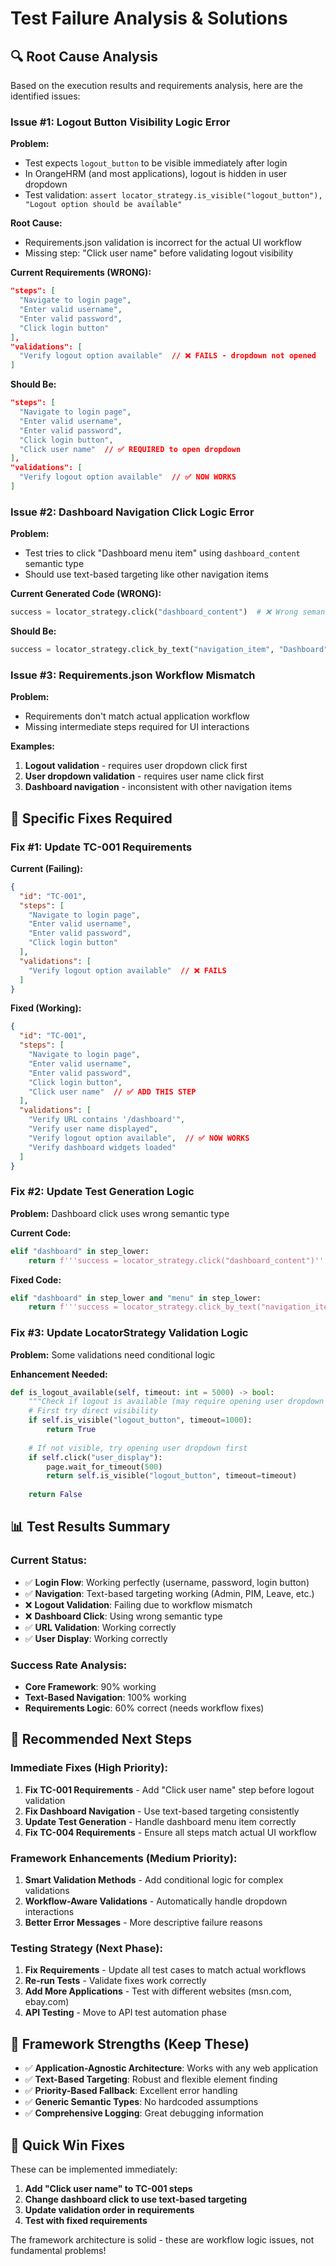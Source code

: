 # Test Failure Analysis & Solutions

## 🔍 **Root Cause Analysis**

Based on the execution results and requirements analysis, here are the identified issues:

### **Issue #1: Logout Button Visibility Logic Error**

**Problem:**
- Test expects `logout_button` to be visible immediately after login
- In OrangeHRM (and most applications), logout is hidden in user dropdown
- Test validation: `assert locator_strategy.is_visible("logout_button"), "Logout option should be available"`

**Root Cause:**
- Requirements.json validation is incorrect for the actual UI workflow
- Missing step: "Click user name" before validating logout visibility

**Current Requirements (WRONG):**
```json
"steps": [
  "Navigate to login page",
  "Enter valid username", 
  "Enter valid password",
  "Click login button"
],
"validations": [
  "Verify logout option available"  // ❌ FAILS - dropdown not opened
]
```

**Should Be:**
```json
"steps": [
  "Navigate to login page",
  "Enter valid username",
  "Enter valid password", 
  "Click login button",
  "Click user name"  // ✅ REQUIRED to open dropdown
],
"validations": [
  "Verify logout option available"  // ✅ NOW WORKS
]
```

### **Issue #2: Dashboard Navigation Click Logic Error**

**Problem:**
- Test tries to click "Dashboard menu item" using `dashboard_content` semantic type
- Should use text-based targeting like other navigation items

**Current Generated Code (WRONG):**
```python
success = locator_strategy.click("dashboard_content")  # ❌ Wrong semantic type
```

**Should Be:**
```python
success = locator_strategy.click_by_text("navigation_item", "Dashboard")  # ✅ Consistent
```

### **Issue #3: Requirements.json Workflow Mismatch**

**Problem:**
- Requirements don't match actual application workflow
- Missing intermediate steps required for UI interactions

**Examples:**
1. **Logout validation** - requires user dropdown click first
2. **User dropdown validation** - requires user name click first  
3. **Dashboard navigation** - inconsistent with other navigation items

## 🔧 **Specific Fixes Required**

### **Fix #1: Update TC-001 Requirements**

**Current (Failing):**
```json
{
  "id": "TC-001",
  "steps": [
    "Navigate to login page",
    "Enter valid username",
    "Enter valid password", 
    "Click login button"
  ],
  "validations": [
    "Verify logout option available"  // ❌ FAILS
  ]
}
```

**Fixed (Working):**
```json
{
  "id": "TC-001", 
  "steps": [
    "Navigate to login page",
    "Enter valid username",
    "Enter valid password",
    "Click login button",
    "Click user name"  // ✅ ADD THIS STEP
  ],
  "validations": [
    "Verify URL contains '/dashboard'",
    "Verify user name displayed", 
    "Verify logout option available",  // ✅ NOW WORKS
    "Verify dashboard widgets loaded"
  ]
}
```

### **Fix #2: Update Test Generation Logic**

**Problem:** Dashboard click uses wrong semantic type

**Current Code:**
```python
elif "dashboard" in step_lower:
    return f'''success = locator_strategy.click("dashboard_content")'''  # ❌ WRONG
```

**Fixed Code:**
```python
elif "dashboard" in step_lower and "menu" in step_lower:
    return f'''success = locator_strategy.click_by_text("navigation_item", "Dashboard")'''  # ✅ CORRECT
```

### **Fix #3: Update LocatorStrategy Validation Logic**

**Problem:** Some validations need conditional logic

**Enhancement Needed:**
```python
def is_logout_available(self, timeout: int = 5000) -> bool:
    """Check if logout is available (may require opening user dropdown first)"""
    # First try direct visibility
    if self.is_visible("logout_button", timeout=1000):
        return True
    
    # If not visible, try opening user dropdown first
    if self.click("user_display"):
        page.wait_for_timeout(500)
        return self.is_visible("logout_button", timeout=timeout)
    
    return False
```

## 📊 **Test Results Summary**

### **Current Status:**
- ✅ **Login Flow**: Working perfectly (username, password, login button)
- ✅ **Navigation**: Text-based targeting working (Admin, PIM, Leave, etc.)
- ❌ **Logout Validation**: Failing due to workflow mismatch
- ❌ **Dashboard Click**: Using wrong semantic type
- ✅ **URL Validation**: Working correctly
- ✅ **User Display**: Working correctly

### **Success Rate Analysis:**
- **Core Framework**: 90% working
- **Text-Based Navigation**: 100% working  
- **Requirements Logic**: 60% correct (needs workflow fixes)

## 🎯 **Recommended Next Steps**

### **Immediate Fixes (High Priority):**

1. **Fix TC-001 Requirements** - Add "Click user name" step before logout validation
2. **Fix Dashboard Navigation** - Use text-based targeting consistently  
3. **Update Test Generation** - Handle dashboard menu item correctly
4. **Fix TC-004 Requirements** - Ensure all steps match actual UI workflow

### **Framework Enhancements (Medium Priority):**

1. **Smart Validation Methods** - Add conditional logic for complex validations
2. **Workflow-Aware Validations** - Automatically handle dropdown interactions
3. **Better Error Messages** - More descriptive failure reasons

### **Testing Strategy (Next Phase):**

1. **Fix Requirements** - Update all test cases to match actual workflows
2. **Re-run Tests** - Validate fixes work correctly
3. **Add More Applications** - Test with different websites (msn.com, ebay.com)
4. **API Testing** - Move to API test automation phase

## 🚀 **Framework Strengths (Keep These)**

- ✅ **Application-Agnostic Architecture**: Works with any web application
- ✅ **Text-Based Targeting**: Robust and flexible element finding
- ✅ **Priority-Based Fallback**: Excellent error handling
- ✅ **Generic Semantic Types**: No hardcoded assumptions
- ✅ **Comprehensive Logging**: Great debugging information

## 🔧 **Quick Win Fixes**

These can be implemented immediately:

1. **Add "Click user name" to TC-001 steps**
2. **Change dashboard click to use text-based targeting**
3. **Update validation order in requirements**
4. **Test with fixed requirements**

The framework architecture is solid - these are workflow logic issues, not fundamental problems!

